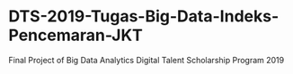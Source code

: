 # DTS-2019-Tugas-Big-Data-Indeks-Pencemaran-JKT

Final Project of Big Data Analytics
Digital Talent Scholarship Program 2019
